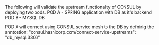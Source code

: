 The following will validate the upstream functionality of CONSUL by deploying two pods.
POD A - SPRING application with DB as it's backend
POD B - MYSQL DB 

POD A will connect using CONSUL service mesh to the DB by defninig the anntoation:
    "consul.hashicorp.com/connect-service-upstreams": "db_mysql:3306"


